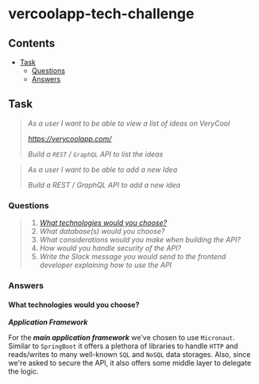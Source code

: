# vercoolapp-tech-challenge

## Contents
- [Task](#task)
  - [Questions](#questions)
  - [Answers](#answers)

## Task

>_As a user I want to be able to view a list of ideas on VeryCool_
> 
>_https://verycoolapp.com/_
> 
>_Build a `REST` / `GraphQL` API to list the ideas_

>_As a user I want to be able to add a new Idea_
> 
>_Build a REST / GraphQL API to add a new idea_

### Questions

>1. [_What technologies would you choose?_](#what-technologies-would-you-choose)
>2. _What database(s) would you choose?_
>3. _What considerations would you make when building the API?_
>4. _How would you handle security of the API?_
>5. _Write the Slack message you would send to the frontend developer explaining how to use the API_

### Answers

#### What technologies would you choose?

**_Application Framework_**

For the **_main application framework_** we've chosen to use `Micronaut`. Similar to `SpringBoot` it offers a plethora
of libraries to handle `HTTP` and reads/writes to many well-known `SQL` and `NoSQL` data storages. Also, since we're
asked to secure the API, it also offers some middle layer to delegate the logic.
